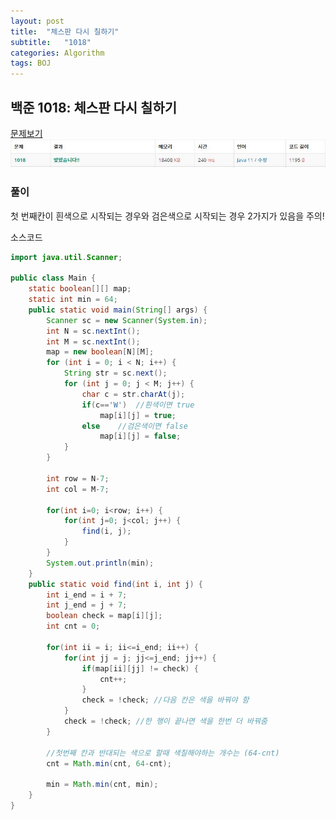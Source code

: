 ```yaml
---
layout: post
title:  "체스판 다시 칠하기"
subtitle:   "1018"
categories: Algorithm
tags: BOJ
---
```


## 백준 1018:  체스판 다시 칠하기
[문제보기](https://www.acmicpc.net/problem/16234)<br>
![Alt text](/assets/img/baekjoon/1018.JPG)

### 풀이
첫 번째칸이 흰색으로 시작되는 경우와 검은색으로 시작되는 경우 2가지가 있음을 주의!

소스코드

~~~ java
import java.util.Scanner;

public class Main {
	static boolean[][] map;
	static int min = 64;
	public static void main(String[] args) {
		Scanner sc = new Scanner(System.in);
		int N = sc.nextInt();
		int M = sc.nextInt();
		map = new boolean[N][M];
		for (int i = 0; i < N; i++) {
			String str = sc.next();
			for (int j = 0; j < M; j++) {
				char c = str.charAt(j);
				if(c=='W')	//흰색이면 true
					map[i][j] = true;
				else	//검은색이면 false
					map[i][j] = false;
 			}
		}

		int row = N-7;
		int col = M-7;
		
		for(int i=0; i<row; i++) {
			for(int j=0; j<col; j++) {
				find(i, j);
			}
		}
		System.out.println(min);
	}
	public static void find(int i, int j) {
		int i_end = i + 7;
		int j_end = j + 7;
		boolean check = map[i][j];
		int cnt = 0;
		
		for(int ii = i; ii<=i_end; ii++) {
			for(int jj = j; jj<=j_end; jj++) {
				if(map[ii][jj] != check) {
					cnt++;
				}
				check = !check;	//다음 칸은 색을 바꿔야 함
			}
			check = !check;	//한 행이 끝나면 색을 한번 더 바꿔줌
		}
		
		//첫번째 칸과 반대되는 색으로 할때 색칠해야하는 개수는 (64-cnt)
		cnt = Math.min(cnt, 64-cnt);
		
		min = Math.min(cnt, min);
	}
}
~~~

